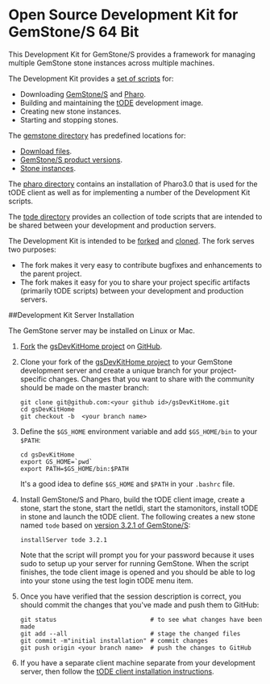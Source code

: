 # Open Source Development Kit for GemStone/S 64 Bit

This Development Kit for GemStone/S provides a framework for managing multiple GemStone stone instances across multiple machines.

The Development Kit provides a [set of scripts][5] for:
* Downloading [GemStone/S][6] and [Pharo][7].
* Building and maintaining the [tODE][8] development image.
* Creating new stone instances.
* Starting and stopping stones.

The [gemstone directory][9] has predefined locations for:
* [Download files][10].
* [GemStone/S product versions][11].
* [Stone instances][12].

The [pharo directory][14] contains an installation of Pharo3.0 that is used for the tODE client as well as for implementing a number of the Development Kit scripts. 

The [tode directory][13] provides an collection of tode scripts that are intended to be shared between your development and production servers. 

The Development Kit is intended to be [forked][1] and [cloned][4].
The fork serves two purposes:
   * The fork makes it very easy to contribute bugfixes and enhancements to the parent project.
   * The fork makes it easy for you to share your project specific artifacts (primarily tODE scripts) between your development and production servers.

##Development Kit Server Installation

The GemStone server may be installed on Linux or Mac. 

1. [Fork][3] the [gsDevKitHome project][2] on [GitHub][15].
2. Clone your fork of the [gsDevKitHome project][2] to your GemStone development server and create a unique branch for your project-specific changes.
   Changes that you want to share with the community should be made on the master branch:

   ```Shell
   git clone git@github.com:<your github id>/gsDevKitHome.git
   cd gsDevKitHome
   git checkout -b  <your branch name>
   ```

3. Define the `$GS_HOME` environment variable and add `$GS_HOME/bin` to your `$PATH`:

   ```Shell
   cd gsDevKitHome
   export GS_HOME=`pwd`
   export PATH=$GS_HOME/bin:$PATH
   ```

   It's a good idea to define `$GS_HOME` and `$PATH` in your `.bashrc` file.
4. Install GemStone/S and Pharo, build the tODE client image, create a stone, start the stone, start the netldi, start the stamonitors, install tODE in stone and launch the tODE client. 
   The following creates a new stone named `tode` based on [version 3.2.1 of GemStone/S][16]:

   ```Shell
   installServer tode 3.2.1
   ```

   Note that the script will prompt you for your password because it uses sudo to setup up your server for running GemStone.
   When the script finishes, the tode client image is opened and you should be able to log into your stone using the test login tODE menu item.


5. Once you have verified that the session description is correct, you should commit the changes that you've made and push them to GitHub:

   ```Shell
   git status                          # to see what changes have been made
   git add --all                       # stage the changed files
   git commit -m"initial installation" # commit changes
   git push origin <your branch name>  # push the changes to GitHub
   ```

6. If you have a separate client machine separate from your development server, then follow the [tODE client installation instructions][17].

[1]: https://help.github.com/articles/fork-a-repo
[2]: https://github.com/GsDevKit/gsDevKitHome
[3]: https://github.com/GsDevKit/gsDevKitHome/fork
[4]: https://help.github.com/articles/fork-a-repo#step-2-clone-your-fork
[5]: bin/README.md#gsdevkit-scripts
[6]: http://gemtalksystems.com/index.php/products/gemstones/
[7]: http://pharo.org/
[8]: https://github.com/dalehenrich/tode#tode-the-object-centric-development-environment-
[9]: gemstone/README.md#gemstone-directory
[10]: gemstone/downloads/README.md
[11]: gemstone/products/README.md
[12]: gemstone/stones/README.md
[13]: tode/README.md
[14]: pharo/README
[15]: https://github.com
[16]: http://gemtalksystems.com/index.php/news/version3-2/
[17]: docs/clientInstallation.md#tode-client-installation

